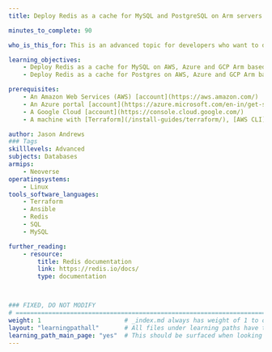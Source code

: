 ```yaml
---
title: Deploy Redis as a cache for MySQL and PostgreSQL on Arm servers

minutes_to_complete: 90   

who_is_this_for: This is an advanced topic for developers who want to deploy Redis as a cache on Arm based virtual machines.

learning_objectives: 
    - Deploy Redis as a cache for MySQL on AWS, Azure and GCP Arm based instance
    - Deploy Redis as a cache for Postgres on AWS, Azure and GCP Arm based instance

prerequisites:
    - An Amazon Web Services (AWS) [account](https://aws.amazon.com/)
    - An Azure portal [account](https://azure.microsoft.com/en-in/get-started/azure-portal)
    - A Google Cloud [account](https://console.cloud.google.com/)
    - A machine with [Terraform](/install-guides/terraform/), [AWS CLI](/install-guides/aws-cli), [Google Cloud CLI](/install-guides/gcloud), [Azure CLI](/install-guides/azure-cli), [AWS IAM authenticator](https://docs.aws.amazon.com/eks/latest/userguide/install-aws-iam-authenticator.html), and [Ansible](/install-guides/ansible/) installed

author: Jason Andrews
### Tags
skilllevels: Advanced
subjects: Databases
armips:
    - Neoverse
operatingsystems:
    - Linux
tools_software_languages:
    - Terraform
    - Ansible
    - Redis
    - SQL
    - MySQL

further_reading:
    - resource:
        title: Redis documentation
        link: https://redis.io/docs/
        type: documentation



### FIXED, DO NOT MODIFY
# ================================================================================
weight: 1                       # _index.md always has weight of 1 to order correctly
layout: "learningpathall"       # All files under learning paths have this same wrapper
learning_path_main_page: "yes"  # This should be surfaced when looking for related content. Only set for _index.md of learning path content.
---
```

